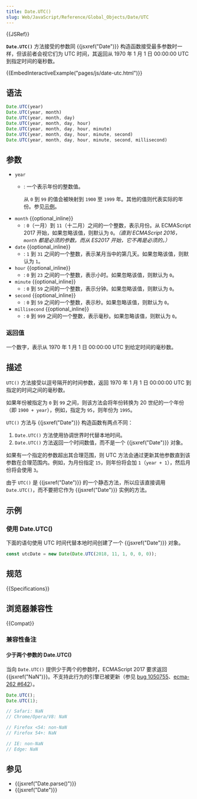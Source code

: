 ```yaml
---
title: Date.UTC()
slug: Web/JavaScript/Reference/Global_Objects/Date/UTC
---
```


{{JSRef}}

**`Date.UTC()`** 方法接受的参数同 {{jsxref("Date")}} 构造函数接受最多参数时一样，但该前者会视它们为 UTC 时间，其返回从 1970 年 1 月 1 日 00:00:00 UTC 到指定时间的毫秒数。

{{EmbedInteractiveExample("pages/js/date-utc.html")}}

## 语法

```js
Date.UTC(year)
Date.UTC(year, month)
Date.UTC(year, month, day)
Date.UTC(year, month, day, hour)
Date.UTC(year, month, day, hour, minute)
Date.UTC(year, month, day, hour, minute, second)
Date.UTC(year, month, day, hour, minute, second, millisecond)
```

## 参数

- `year`
  - : 一个表示年份的整数值。

    从 `0` 到 `99` 的值会被映射到 `1900` 至 `1999` 年。其他的值则代表实际的年份。参见[示例](/zh-CN/docs/Web/JavaScript/Reference/Global_Objects/Date#例子：将两位数年份映射为_1900_-_1999_年)。
- `month` {{optional_inline}}
  - : `0`（一月）到 `11`（十二月）之间的一个整数，表示月份。从 ECMAScript 2017 开始，如果忽略该值，则默认为 `0`。_（直到 ECMAScript 2016，`month` 都是必须的参数。而从 ES2017 开始，它不再是必须的。）_
- `date` {{optional_inline}}
  - : `1` 到 `31` 之间的一个整数，表示某月当中的第几天。如果忽略该值，则默认为 `1`。
- `hour` {{optional_inline}}
  - : `0` 到 `23` 之间的一个整数，表示小时。如果忽略该值，则默认为 `0`。
- `minute` {{optional_inline}}
  - : `0` 到 `59` 之间的一个整数，表示分钟。如果忽略该值，则默认为 `0`。
- `second` {{optional_inline}}
  - : `0` 到 `59` 之间的一个整数，表示秒。如果忽略该值，则默认为 `0`。
- `millisecond` {{optional_inline}}
  - : `0` 到 `999` 之间的一个整数，表示毫秒。如果忽略该值，则默认为 `0`。

### 返回值

一个数字，表示从 1970 年 1 月 1 日 00:00:00 UTC 到给定时间的毫秒数。

## 描述

`UTC()` 方法接受以逗号隔开的时间参数，返回 1970 年 1 月 1 日 00:00:00 UTC 到指定的时间之间的毫秒数。

如果年份被指定为 `0` 到 `99` 之间，则该方法会将年份转换为 20 世纪的一个年份（即 `1900 + year`），例如，指定为 `95`，则年份为 `1995`。

`UTC()` 方法与 {{jsxref("Date")}} 构造函数有两点不同：

1. `Date.UTC()` 方法使用协调世界时代替本地时间。
2. `Date.UTC()` 方法返回一个时间数值，而不是一个 {{jsxref("Date")}} 对象。

如果有一个指定的参数超出其合理范围，则 UTC 方法会通过更新其他参数直到该参数在合理范围内。例如，为月份指定 `15`，则年份将会加 `1`（`year + 1`），然后月份将会使用 `3`。

由于 `UTC()` 是 {{jsxref("Date")}} 的一个静态方法，所以应该直接调用 `Date.UTC()`，而不要把它作为 {{jsxref("Date")}} 实例的方法。

## 示例

### 使用 Date.UTC()

下面的语句使用 UTC 时间代替本地时间创建了一个 {{jsxref("Date")}} 对象。

```js
const utcDate = new Date(Date.UTC(2018, 11, 1, 0, 0, 0));
```

## 规范

{{Specifications}}

## 浏览器兼容性

{{Compat}}

### 兼容性备注

#### 少于两个参数的 Date.UTC()

当向 `Date.UTC()` 提供少于两个的参数时，ECMAScript 2017 要求返回 {{jsxref("NaN")}}。不支持此行为的引擎已被更新（参见 [bug 1050755](https://bugzilla.mozilla.org/show_bug.cgi?id=1050755)、[ecma-262 #642](https://github.com/tc39/ecma262/pull/642)）。

```js
Date.UTC();
Date.UTC(1);

// Safari: NaN
// Chrome/Opera/V8: NaN

// Firefox <54: non-NaN
// Firefox 54+: NaN

// IE: non-NaN
// Edge: NaN
```

## 参见

- {{jsxref("Date.parse()")}}
- {{jsxref("Date")}}
